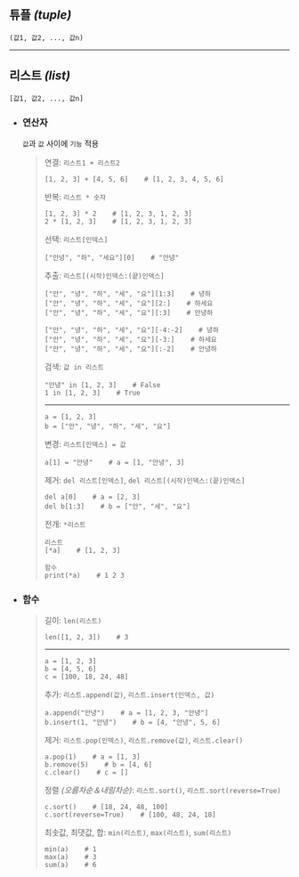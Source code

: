## 튜플 *(tuple)*
`(값1, 값2, ..., 값n)`

---

## 리스트 *(list)*
`[값1, 값2, ..., 값n]`

+ ### 연산자
  `값`과 `값` 사이에 `기능` 적용
  >연결: `리스트1 + 리스트2`
  >```
  >[1, 2, 3] + [4, 5, 6]    # [1, 2, 3, 4, 5, 6]
  >```
  >
  >반복: `리스트 * 숫자`
  >```
  >[1, 2, 3] * 2    # [1, 2, 3, 1, 2, 3]
  >2 * [1, 2, 3]    # [1, 2, 3, 1, 2, 3]
  >```
  >
  >선택: `리스트[인덱스]`
  >```
  >["안녕", "하", "세요"][0]    # "안녕"
  >```
  >
  >추출: `리스트[(시작)인덱스:(끝)인덱스]`
  >```
  >["안", "녕", "하", "세", "요"][1:3]    # 녕하
  >["안", "녕", "하", "세", "요"][2:]    # 하세요
  >["안", "녕", "하", "세", "요"][:3]    # 안녕하
  >
  >["안", "녕", "하", "세", "요"][-4:-2]    # 녕하
  >["안", "녕", "하", "세", "요"][-3:]    # 하세요
  >["안", "녕", "하", "세", "요"][:-2]    # 안녕하
  >```
  >
  >검색: `값 in 리스트`
  >```
  >"안녕" in [1, 2, 3]    # False
  >1 in [1, 2, 3]    # True
  >```
  >
  >---
  > 
  >```
  >a = [1, 2, 3]
  >b = ["안", "녕", "하", "세", "요"]
  >``` 
  > 
  >변경: `리스트[인덱스] = 값`
  >```
  >a[1] = "안녕"    # a = [1, "안녕", 3]
  >```
  >
  >제거: `del 리스트[인덱스]`, `del 리스트[(시작)인덱스:(끝)인덱스]`
  >```
  >del a[0]    # a = [2, 3]
  >del b[1:3]    # b = ["안", "세", "요"] 
  >```
  >
  >전개: `*리스트`
  >```
  >리스트
  >[*a]    # [1, 2, 3]
  >
  >함수
  >print(*a)    # 1 2 3
  >```


+ ### 함수
  >길이: `len(리스트)`
  >```
  >len([1, 2, 3])    # 3
  >```
  >
  >---
  > 
  >```
  >a = [1, 2, 3]
  >b = [4, 5, 6]
  >c = [100, 18, 24, 48]
  >``` 
  > 
  >추가: `리스트.append(값)`, `리스트.insert(인덱스, 값)`
  >```
  >a.append("안녕")    # a = [1, 2, 3, "안녕"]
  >b.insert(1, "안녕")    # b = [4, "안녕", 5, 6]
  >```
  >
  >제거: `리스트.pop(인덱스)`, `리스트.remove(값)`, `리스트.clear()`
  >```
  >a.pop(1)    # a = [1, 3]
  >b.remove(5)    # b = [4, 6]
  >c.clear()    # c = []
  >```
  >
  >정렬 *(오름차순＆내림차순)*: `리스트.sort()`, `리스트.sort(reverse=True)`
  >```
  >c.sort()    # [18, 24, 48, 100]
  >c.sort(reverse=True)    # [100, 48, 24, 18]
  >```
  >
  >최솟값, 최댓값, 합: `min(리스트)`, `max(리스트)`, `sum(리스트)`
  >```
  >min(a)    # 1
  >max(a)    # 3 
  >sum(a)    # 6
  >```